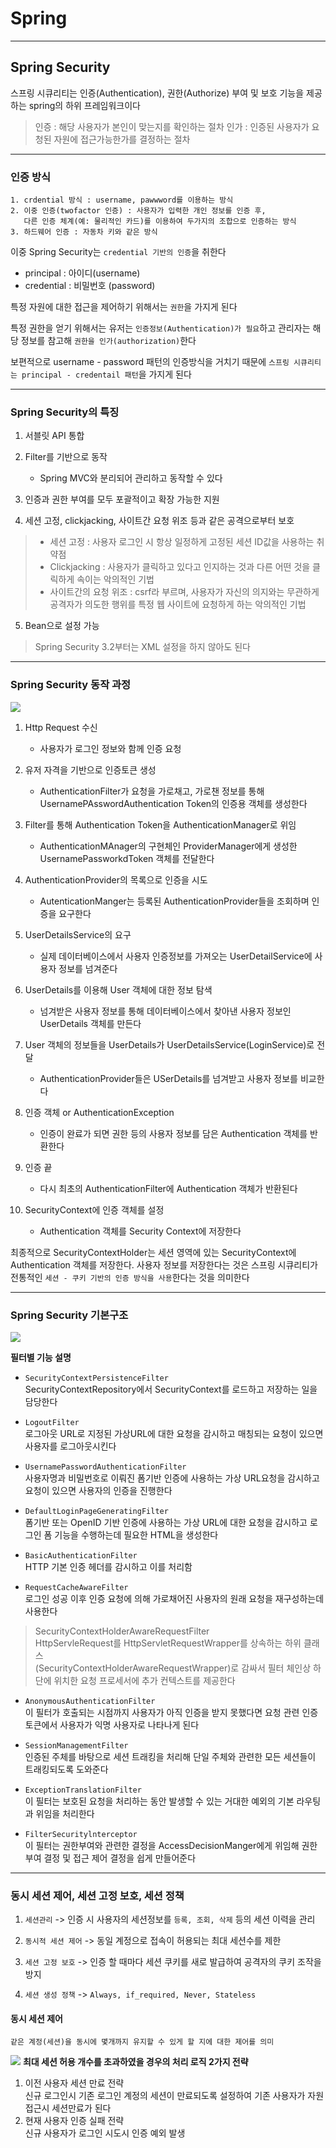 # Spring
---
## Spring Security
스프링 시큐리티는 인증(Authentication), 권한(Authorize) 부여 및 보호 기능을 제공하는 spring의 하위 프레임워크이다

> 인증 : 해당 사용자가 본인이 맞는지를 확인하는 절차
> 인가 : 인증된 사용자가 요청된 자원에 접근가능한가를 결정하는 절차
---
### 인증 방식
```
1. crdential 방식 : username, pawwword를 이용하는 방식
2. 이중 인증(twofactor 인증) : 사용자가 입력한 개인 정보를 인증 후, 
   다른 인증 체계(예: 물리적인 카드)를 이용하여 두가지의 조합으로 인증하는 방식
3. 하드웨어 인증 : 자동차 키와 같은 방식
```
이중 Spring Security는 `credential 기반의 인증`을 취한다
- principal : 아이디(username)
- credential : 비밀번호 (password)

특정 자원에 대한 접근을 제어하기 위해서는 `권한`을 가지게 된다

특정 권한을 얻기 위해서는 유저는 `인증정보(Authentication)가 필요`하고 관리자는 해당 정보를 참고해 `권한을 인가(authorization)`한다

보편적으로 username - password 패턴의 인증방식을 거치기 때문에 `스프링 시큐리티는 principal - credentail 패턴`을 가지게 된다

---
### Spring Security의 특징
1. 서블릿 API 통합

2. Filter를 기반으로 동작
    - Spring MVC와 분리되어 관리하고 동작할 수 있다

2. 인증과 권한 부여를 모두 포괄적이고 확장 가능한 지원
4. 세션 고정, clickjacking, 사이트간 요청 위조 등과 같은 공격으로부터 보호
>- 세션 고정 : 사용자 로그인 시 항상 일정하게 고정된 세션 ID값을 사용하는 취약점
>- Clickjacking : 사용자가 클릭하고 있다고 인지하는 것과 다른 어떤 것을 
클릭하게 속이는 악의적인 기법
>- 사이트간의 요청 위조 : csrf라 부르며, 사용자가 자신의 의지와는 무관하게 공격자가 의도한 행위를 특정 웹 사이트에 요청하게 하는 악의적인 기법

5. Bean으로 설정 가능
> Spring Security 3.2부터는 XML 설정을 하지 않아도 된다

---
### Spring Security 동작 과정
![](https://velog.velcdn.com/images/hope0206/post/f8286929-adcc-4963-82ec-188dd2523afb/image.png)

1. Http Request 수신   
    - 사용자가 로그인 정보와 함께 인증 요청
2. 유저 자격을 기반으로 인증토큰 생성
    - AuthenticationFilter가 요청을 가로채고, 가로챈 정보를 통해 UsernamePAsswordAuthentication Token의 인증용 객체를 생성한다

3. Filter를 통해 Authentication Token을 AuthenticationManager로 위임
    - AuthenticationMAnager의 구현체인 ProviderManager에게 생성한 UsernamePassworkdToken 객체를 전달한다
4. AuthenticationProvider의 목록으로 인증을 시도
    - AutenticationManger는 등록된 AuthenticationProvider들을 조회하며 인증을 요구한다

5. UserDetailsService의 요구
    - 실제 데이터베이스에서 사용자 인증정보를 가져오는 UserDetailService에 사용자 정보를 넘겨준다
6. UserDetails를 이용해 User 객체에 대한 정보 탐색
    - 넘겨받은 사용자 정보를 통해 데이터베이스에서 찾아낸 사용자 정보인 UserDetails 객체를 만든다
7. User 객체의 정보들을 UserDetails가 UserDetailsService(LoginService)로 전달
    - AuthenticationProvider들은 USerDetails를 넘겨받고 사용자 정보를 비교한다
8. 인증 객체 or AuthenticationException
    - 인증이 완료가 되면 권한 등의 사용자 정보를 담은 Authentication 객체를 반환한다
9. 인증 끝
     - 다시 최초의 AuthenticationFilter에 Authentication 객체가 반환된다
10. SecurityContext에 인증 객체를 설정
    - Authentication 객체를 Security Context에 저장한다

최종적으로 SecurityContextHolder는 세션 영역에 있는 SecurityContext에 Authentication 객체를 저장한다. 사용자 정보를 저장한다는 것은 스프링 시큐리티가 전통적인 `세션 - 쿠키 기반의 인증 방식을 사용`한다는 것을 의미한다

---
### Spring Security 기본구조
![](https://blog.kakaocdn.net/dn/buuCmH/btqD9juZn8b/hQ5fDjQRI0Eqff9yrBJIZk/img.png)

**필터별 기능 설명**   

- `SecurityContextPersistenceFilter`   
SecurityContextRepository에서 SecurityContext를 로드하고 저장하는 일을 담당한다

- `LogoutFilter`   
로그아웃 URL로 지정된 가상URL에 대한 요청을 감시하고 매칭되는 요청이 있으면 사용자를 로그아웃시킨다

- `UsernamePasswordAuthenticationFilter`   
사용자명과 비밀번호로 이뤄진 폼기반 인증에 사용하는 가상 URL요청을 감시하고 요청이 있으면 사용자의 인증을 진행한다

- `DefaultLoginPageGeneratingFilter`   
폼기반 또는 OpenID 기반 인증에 사용하는 가상 URL에 대한 요청을 감시하고 로그인 폼 기능을 수행하는데 필요한 HTML을 생성한다

- `BasicAuthenticationFilter`   
HTTP 기본 인증 헤더를 감시하고 이를 처리함

- `RequestCacheAwareFilter`   
로그인 성공 이후 인증 요청에 의해 가로채어진 사용자의 원래 요청을 재구성하는데 사용한다
> SecurityContextHolderAwareRequestFilter <br>HttpServleRequest를 HttpServletRequestWrapper를 상속하는 하위 클래스   
(SecurityContextHolderAwareRequestWrapper)로 감싸서 필터 체인상 하단에 위치한 요청 프로세서에 추가 컨텍스트를 제공한다

- `AnonymousAuthenticationFilter`   
이 필터가 호출되는 시점까지 사용자가 아직 인증을 받지 못했다면 요청 관련 인증 토큰에서 사용자가 익명 사용자로 나타나게 된다

- `SessionManagementFilter`<br>
인증된 주체를 바탕으로 세션 트래킹을 처리해 단일 주체와 관련한 모든 세션들이 트래킹되도록 도와준다

- `ExceptionTranslationFilter`<br>
이 필터는 보호된 요청을 처리하는 동안 발생할 수 있는 거대한 예외의 기본 라우팅과 위임을 처리한다

- `FilterSecuritylnterceptor`<br>
이 필터는 권한부여와 관련한 결정을 AccessDecisionManger에게 위임해 권한부여 결정 및 접근 제어 결정을 쉽게 만들어준다
---
### 동시 세션 제어, 세션 고정 보호, 세션 정책
1. `세션관리` -> 인증 시 사용자의 세션정보를 `등록, 조회, 삭제` 등의 세션 이력을 관리

2. `동시적 세션 제어` -> 동일 계정으로 접속이 허용되는 최대 세션수를 제한
3. `세션 고정 보호` -> 인증 할 때마다 세션 쿠키를 새로 발급하여 공격자의 쿠키 조작을 방지
4. `세션 생성 정책` -> `Always, if_required, Never, Stateless`

#### 동시 세션 제어
```
같은 계정(세션)을 동시에 몇개까지 유지할 수 있게 할 지에 대한 제어를 의미
```

![](https://user-images.githubusercontent.com/58545240/142721883-d5bacb64-41bd-4b48-9253-7c3b341d63d8.png)
**최대 세션 허용 개수를 초과하였을 경우의 처리 로직 2가지 전략**   
1. 이전 사용자 세션 만료 전략   
신규 로그인시 기존 로그인 계정의 세션이 만료되도록 설정하여 기존 사용자가 자원 접근시 세션만료가 된다
2. 현재 사용자 인증 실패 전략   
신규 사용자가 로그인 시도시 인증 예외 발생